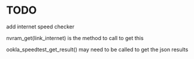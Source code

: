 # TODO

add internet speed checker 

nvram_get(link_internet) is the method to call to get this


ookla_speedtest_get_result() may need to be called to get the json results
